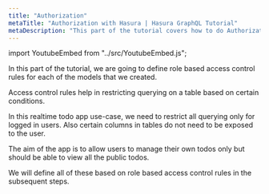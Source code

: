 ```yaml
---
title: "Authorization"
metaTitle: "Authorization with Hasura | Hasura GraphQL Tutorial"
metaDescription: "This part of the tutorial covers how to do Authorization in Hasura GraphQL Engine by defining role based access control rules for the models."
---
```


import YoutubeEmbed from "../src/YoutubeEmbed.js";

<YoutubeEmbed link="https://www.youtube.com/embed/URMEgibHof0" />

In this part of the tutorial, we are going to define role based access control rules for each of the models that we created.

Access control rules help in restricting querying on a table based on certain conditions.

In this realtime todo app use-case, we need to restrict all querying only for logged in users. Also certain columns in tables do not need to be exposed to the user.

The aim of the app is to allow users to manage their own todos only but should be able to view all the public todos.

We will define all of these based on role based access control rules in the subsequent steps.